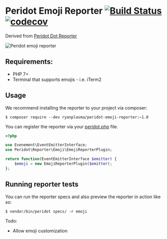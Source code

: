# Peridot Emoji Reporter [![Build Status](https://travis-ci.org/ryanplasma/peridot-emoji-reporter.svg?branch=master)](https://travis-ci.org/ryanplasma/peridot-emoji-reporter) [![codecov](https://codecov.io/gh/ryanplasma/peridot-emoji-reporter/branch/master/graph/badge.svg)](https://codecov.io/gh/ryanplasma/peridot-emoji-reporter)


Derived from [Peridot Dot Reporter](https://github.com/peridot-php/peridot-dot-reporter)

![Peridot emoji reporter](https://raw.github.com/ryanplasma/peridot-emoji-reporter/master/output.png "Peridot emoji reporter in action")

## Requirements:
* PHP 7+
* Terminal that supports emojis - i.e. iTerm2

## Usage

We recommend installing the reporter to your project via composer:

```
$ composer require --dev ryanplasma/peridot-emoji-reporter:~1.0
```

You can register the reporter via your [peridot.php](http://peridot-php.github.io/#plugins) file.

```php
<?php

use Evenement\EventEmitterInterface;
use Peridot\Reporter\Emoji\EmojiReporterPlugin;

return function(EventEmitterInterface $emitter) {
    $emoji = new EmojiReporterPlugin($emitter);
};
```

## Running reporter tests

You can run the reporter specs and also preview the reporter in action like so:

```
$ vendor/bin/peridot specs/ -r emoji
```

Todo:
* Allow emoji customization
